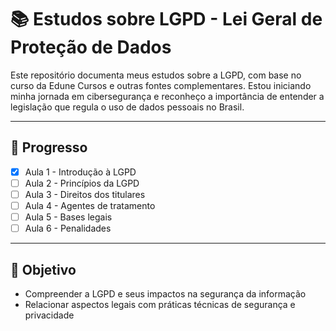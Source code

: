 # 📚 Estudos sobre LGPD - Lei Geral de Proteção de Dados

Este repositório documenta meus estudos sobre a LGPD, com base no curso da Edune Cursos e outras fontes complementares. Estou iniciando minha jornada em cibersegurança e reconheço a importância de entender a legislação que regula o uso de dados pessoais no Brasil.

---

## 📅 Progresso

- [x] Aula 1 - Introdução à LGPD
- [ ] Aula 2 - Princípios da LGPD
- [ ] Aula 3 - Direitos dos titulares
- [ ] Aula 4 - Agentes de tratamento
- [ ] Aula 5 - Bases legais
- [ ] Aula 6 - Penalidades

---

## 🧠 Objetivo

- Compreender a LGPD e seus impactos na segurança da informação
- Relacionar aspectos legais com práticas técnicas de segurança e privacidade
